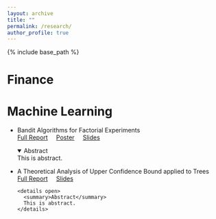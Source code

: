 ```yaml
---
layout: archive
title: ""
permalink: /research/
author_profile: true
---
```


{% include base_path %}

# Finance

<!--   <div style="background-color:#D3D3D3;padding:20px;"> -->
# Machine Learning

* Bandit Algorithms for Factorial Experiments  
  [Full Report](https://yutongyan.xyz/files/) &nbsp;&nbsp;&nbsp; [Poster](https://yutongyan.xyz/files/) &nbsp;&nbsp;&nbsp;  [Slides](https://yutongyan.xyz/files/)
  <details open>
    <summary>Abstract</summary>
    <div class="language-plaintext highlighter-rouge">
          This is abstract.   
    </div>
  </details>

* A Theoretical Analysis of Upper Confidence Bound applied to Trees  
  [Full Report](https://yutongyan.xyz/files/) &nbsp;&nbsp;&nbsp; [Slides](https://yutongyan.xyz/files/)  
  ```
  <details open>
    <summary>Abstract</summary>
    This is abstract. 
  </details>
  ```
  
<!--   <details>
    <summary>Abstract</summary>
    This is abstract. 
  </details> -->


<!--
{% for post in site.writing-sample reversed %}
  {% include archive-single.html %}
{% endfor %}
-->
